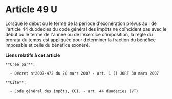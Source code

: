 # Article 49 U

Lorsque le début ou le terme de la période d'exonération prévus au I de l'article 44 duodecies du code général des impôts ne
coïncident pas avec le début ou le terme de l'année ou de l'exercice d'imposition, la règle du prorata du temps est appliquée
pour déterminer la fraction du bénéfice imposable et celle du bénéfice exonéré.

**Liens relatifs à cet article**

	**Créé par**:

	  - Décret n°2007-472 du 28 mars 2007 - art. 1 () JORF 30 mars 2007

	**Cite**:

	  - Code général des impôts, CGI. - art. 44 duodecies (VT)

